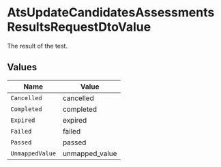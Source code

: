 # AtsUpdateCandidatesAssessmentsResultsRequestDtoValue

The result of the test.


## Values

| Name            | Value           |
| --------------- | --------------- |
| `Cancelled`     | cancelled       |
| `Completed`     | completed       |
| `Expired`       | expired         |
| `Failed`        | failed          |
| `Passed`        | passed          |
| `UnmappedValue` | unmapped_value  |